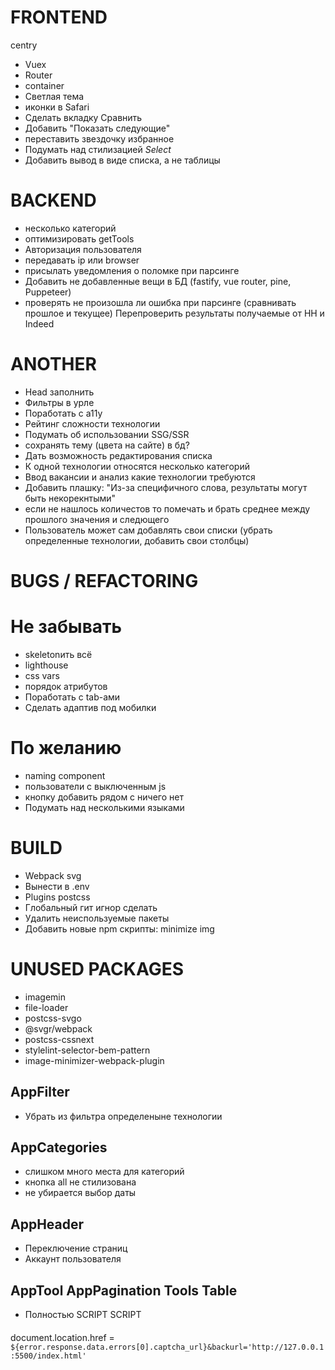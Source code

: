 # FRONTEND

centry

- Vuex
- Router
- container
- Светлая тема
- иконки в Safari
- Сделать вкладку Сравнить
- Добавить "Показать следующие"
- переставить звездочку избранное
- Подумать над стилизацией _Select_
- Добавить вывод в виде списка, а не таблицы

# BACKEND

- несколько категорий
- оптимизировать getTools
- Авторизация пользователя
- передавать ip или browser
- присылать уведомления о поломке при парсинге
- Добавить не добавленные вещи в БД (fastify, vue router, pine, Puppeteer)
- проверять не произошла ли ошибка при парсинге (сравнивать прошлое и текущее) Перепроверить результаты получаемые от HH и Indeed

# ANOTHER

- Head заполнить
- Фильтры в урле
- Поработать с a11y
- Рейтинг сложности технологии
- Подумать об использовании SSG/SSR
- сохранять тему (цвета на сайте) в бд?
- Дать возможность редактирования списка
- К одной технологии относятся несколько категорий
- Ввод вакансии и анализ какие технологии требуются
- Добавить плашку: "Из-за специфичного слова, результаты могут быть некорекнтыми"
- если не нашлось количестов то помечать и брать среднее между прошлого значения и следющего
- Пользователь может сам добавлять свои списки (убрать определенные технологии, добавить свои столбцы)

# BUGS / REFACTORING

# Не забывать

- skeletonить всё
- lighthouse
- css vars
- порядок атрибутов
- Поработать с tab-ами
- Сделать адаптив под мобилки

# По желанию

- naming component
- пользователи с выключенным js
- кнопку добавить рядом с ничего нет
- Подумать над несколькими языками

# BUILD

- Webpack svg
- Вынести в .env
- Plugins postcss
- Глобальный гит игнор сделать
- Удалить неиспользуемые пакеты
- Добавить новые npm скрипты: minimize img

# UNUSED PACKAGES

- imagemin
- file-loader
- postcss-svgo
- @svgr/webpack
- postcss-cssnext
- stylelint-selector-bem-pattern
- image-minimizer-webpack-plugin

## AppFilter

- Убрать из фильтра определеныне технологии

## AppCategories

- слишком много места для категорий
- кнопка all не стилизована
- не убирается выбор даты

## AppHeader

- Переключение страниц
- Аккаунт пользователя

## AppTool AppPagination Tools Table

- Полностью SCRIPT SCRIPT

####

document.location.href = `${error.response.data.errors[0].captcha_url}&backurl='http://127.0.0.1:5500/index.html'`
